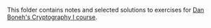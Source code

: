 This folder contains notes and selected solutions to exercises for [Dan Boneh's Cryptography I course](https://www.coursera.org/learn/crypto).

